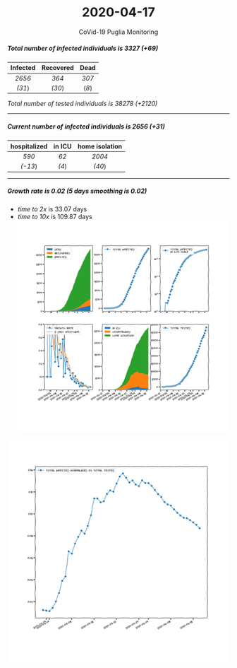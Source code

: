 <div align='center'>

# 2020-04-17
CoVid-19 Puglia Monitoring
</div>

##### Total number of infected individuals is 3327 (+69)
Infected | Recovered | Dead
:---: | :---: | :---:
*2656* | *364* | *307*
*(31*) | *(30*) | (*8*)

*Total number of tested individuals is 38278 (+2120)*
***
##### Current number of infected individuals is 2656 (+31)
hospitalized | in ICU | home isolation
:---: | :---: | :---:
*590* |*62* |*2004*
*(-13*) |*(4*) |*(40*)
***
##### Growth rate is 0.02 (5 days smoothing is 0.02)
- *time to 2x* is 33.07 days
- *time to 10x* is 109.87 days
![stats][stats]

![infected_normalized][infected_normalized]

[stats]: stats_Puglia.png
[infected_normalized]: infected_normalized_Puglia.png
